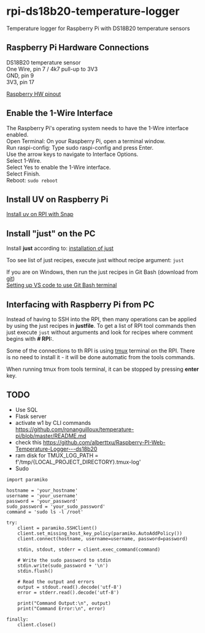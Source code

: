 # rpi-ds18b20-temperature-logger
Temperature logger for Raspberry Pi with DS18B20 temperature sensors

## Raspberry Pi Hardware Connections

DS18B20 temperature sensor<br>
One Wire, pin 7 / 4k7 pull-up to 3V3<br>
GND, pin 9<br>
3V3, pin 17<br>

[Raspberry HW pinout](]https://www.youngwonks.com/blog/Raspberry-Pi-3-Pinout)

## Enable the 1-Wire Interface

The Raspberry Pi's operating system needs to have the 1-Wire interface enabled.<br>
Open Terminal: On your Raspberry Pi, open a terminal window.<br>
Run raspi-config: Type sudo raspi-config and press Enter.<br>
Use the arrow keys to navigate to Interface Options.<br>
Select 1-Wire.<br>
Select Yes to enable the 1-Wire interface.<br>
Select Finish.<br>
Reboot: ```sudo reboot```<br>

## Install UV on Raspberry Pi

[Install uv on RPI with Snap](https://snapcraft.io/install/astral-uv/raspbian)

## Install "just" on the PC

Install **just** according to: [installation of just](https://github.com/christianhansenx/hansen-developer-notes/blob/main/tools-and-apps/just/README.MD)

Too see list of just recipes, execute just without recipe argument: ```just```

If you are on Windows, then run the just recipes in Git Bash (download from  [git](https://git-scm.com/))<br>
[Setting up VS code to use Git Bash terminal](https://github.com/christianhansenx/hansen-developer-notes/blob/main/tools-and-apps/vs-code/README.MD#windows---git-bash-terminal)

## Interfacing with Raspberry Pi from PC

Instead of having to SSH into the RPI, then many operations can be applied by using the just recipes in **justfile**.
To get a list of RPI tool commands then just execute ```just``` without arguments and look for recipes where comment begins with **# RPI:**.

Some of the connections to th RPI is using [tmux](https://github.com/tmux/tmux/wiki) terminal on the RPI. There is no need to install it - it will be done automatic from the tools commands.

When running tmux from tools terminal, it can be stopped by pressing **enter** key.

## TODO

- Use SQL
- Flask server
- activate w1 by CLI commands https://github.com/ronanguilloux/temperature-pi/blob/master/README.md
- check this https://github.com/alberttxu/Raspberry-PI-Web-Temperature-Logger---ds18b20
- ram disk for TMUX_LOG_PATH = f'/tmp/{LOCAL_PROJECT_DIRECTORY}.tmux-log'
- Sudo
```
import paramiko

hostname = 'your_hostname'
username = 'your_username'
password = 'your_password'
sudo_password = 'your_sudo_password'
command = 'sudo ls -l /root'

try:
    client = paramiko.SSHClient()
    client.set_missing_host_key_policy(paramiko.AutoAddPolicy())
    client.connect(hostname, username=username, password=password)

    stdin, stdout, stderr = client.exec_command(command)

    # Write the sudo password to stdin
    stdin.write(sudo_password + '\n')
    stdin.flush()

    # Read the output and errors
    output = stdout.read().decode('utf-8')
    error = stderr.read().decode('utf-8')

    print("Command Output:\n", output)
    print("Command Error:\n", error)

finally:
    client.close()
```
